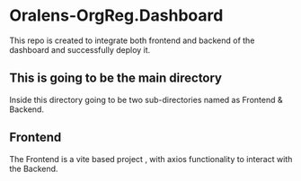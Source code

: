 # Oralens-OrgReg.Dashboard
This repo is created to integrate both frontend and backend of the dashboard and successfully deploy it.

## This is going to be the main directory ##
Inside this directory going to be two sub-directories named as Frontend & Backend.

## Frontend ##
The Frontend is a vite based project , with axios functionality to interact with the Backend.
